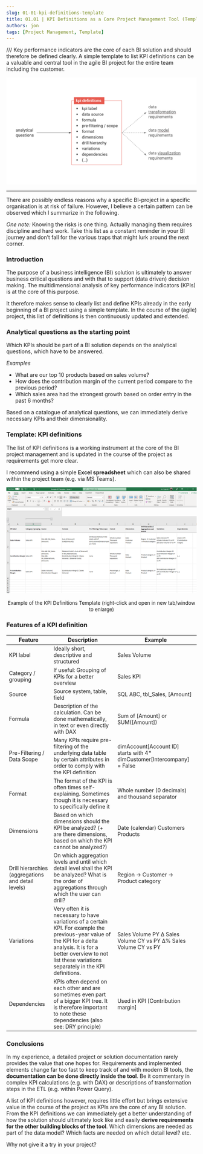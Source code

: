 ```yaml
---
slug: 01-01-kpi-definitions-template
title: 01.01 | KPI Definitions as a Core Project Management Tool (Template)
authors: jon
tags: [Project Management, Template]
---
```


/// Key performance indicators are the core of each BI solution and should therefore be defined clearly. A simple template to list KPI definitions can be a valuable and central tool in the agile BI project for the entire team including the customer.

<!--truncate-->
![Bild](/img/img_01.01-1.png)


---


<!-- <mark style={{backgroundColor: 'orange'}}>Text</mark> -->

There are possibly endless reasons why a specific BI-project in a specific organisation is at risk of failure. However, I believe a certain pattern can be observed which I summarize in the following.

*One note:* Knowing the risks is one thing. Actually managing them requires discipline and hard work. Take this list as a constant reminder in your BI journey and don’t fall for the various traps that might lurk around the next corner.

### Introduction
The purpose of a business intelligence (BI) solution is ultimately to answer business critical questions and with that to support (data driven) decision making. The multidimensional analysis of key performance indicators (KPIs) is at the core of this purpose.

It therefore makes sense to clearly list and define KPIs already in the early beginning of a BI project using a simple template. In the course of the (agile) project, this list of definitions is then continuously updated and extended.


### Analytical questions as the starting point

Which KPIs should be part of a BI solution depends on the analytical questions, which have to be answered.

*Examples*

- What are our top 10 products based on sales volume?
- How does the contribution margin of the current period compare to the previous period?
- Which sales area had the strongest growth based on order entry in the past 6 months?

Based on a catalogue of analytical questions, we can immediately derive necessary KPIs and their dimensionality.

### Template: KPI definitions

The list of KPI definitions is a working instrument at the core of the BI project management and is updated in the course of the project as requirements get more clear.

I recommend using a simple **Excel spreadsheet** which can also be shared within the project team (e.g. via MS Teams).

![Bild](/img/img_01.01-2.png)
<div align="center"><font size= "2">Example of the KPI Definitions Template (right-click and open in new tab/window to enlarge)
</font></div>

### Features of a KPI definition

| Feature | Description | Example |
|---|---|---|
| KPI label | Ideally short, descriptive and structured | Sales Volume |
| Category / grouping | If useful: Grouping of KPIs for a better overview | Sales KPI |
| Source | Source system, table, field | SQL ABC, tbl_Sales, [Amount] |
| Formula | Description of the calculation. Can be done mathematically, in text or even directly with DAX | Sum of [Amount] or SUM([Amount]) |
| Pre-Filtering / Data Scope | Many KPIs require pre-filtering of the underlying data table by certain attributes in order to comply with the KPI definition | dimAccount[Account ID] starts with 4* dimCustomer[Intercompany] = False |
| Format | The format of the KPI is often times self-explaining. Sometimes though it is necessary to specifically define it | Whole number (0 decimals) and thousand separator |
| Dimensions | Based on which dimensions should the KPI be analyzed? (+ are there dimensions, based on which the KPI cannot be analyzed?) | Date (calendar) Customers Products |
| Drill hierarchies (aggregations and detail levels) | On which aggregation levels and until which detail level shall the KPI be analyzed? What is the order of aggregations through which the user can drill? | Region → Customer → Product category |
| Variations | Very often it is necessary to have variations of a certain KPI. For example the previous-year value of the KPI for a delta analysis. It is for a better overview to not list these variations separately in the KPI definitions. | Sales Volume PY Δ Sales Volume CY vs PY Δ% Sales Volume CY vs PY |
| Dependencies | KPIs often depend on each other and are sometimes even part of a bigger KPI tree. It is therefore important to note these dependencies (also see: DRY principle) | Used in KPI [Contribution margin] |

### Conclusions

In my experience, a detailed project or solution documentation rarely provides the value that one hopes for. Requirements and implemented elements change far too fast to keep track of and with modern BI tools, the **documentation can be done directly inside the tool**. Be it commentary in complex KPI calculations (e.g. with DAX) or descriptions of transformation steps in the ETL (e.g. within Power Query).

A list of KPI definitions however, requires little effort but brings extensive value in the course of the project as KPIs are the core of any BI solution. From the KPI definitions we can immediately get a better understanding of how the solution should ultimately look like and easily **derive requirements for the other building blocks of the tool**. Which dimensions are needed as part of the data model? Which facts are needed on which detail level? etc.

Why not give it a try in your project?
